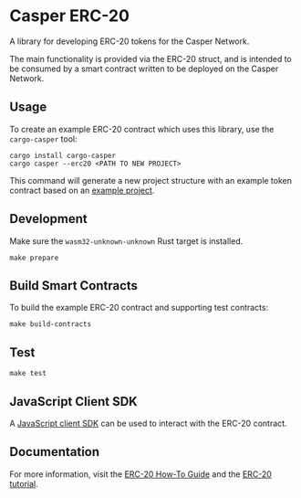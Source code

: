 # Casper ERC-20

A library for developing ERC-20 tokens for the Casper Network.

The main functionality is provided via the ERC-20 struct, and is intended to be consumed by a smart contract written to be deployed on the Casper Network.

## Usage

To create an example ERC-20 contract which uses this library, use the `cargo-casper` tool:

```
cargo install cargo-casper
cargo casper --erc20 <PATH TO NEW PROJECT>
```

This command will generate a new project structure with an example token contract based on an [example project](example/erc20-token/src/main).

## Development

Make sure the `wasm32-unknown-unknown` Rust target is installed.

```
make prepare
```

## Build Smart Contracts
To build the example ERC-20 contract and supporting test contracts:

```
make build-contracts
```

## Test

```
make test
```

## JavaScript Client SDK

A [JavaScript client SDK](https://github.com/casper-network/casper-contracts-js-clients/tree/master/packages/erc20-client) can be used to interact with the ERC-20 contract. 


## Documentation

For more information, visit the [ERC-20 How-To Guide](https://casper.network/docs/workflow/erc-20-sample-guide) and the [ERC-20 tutorial](https://casper.network/docs/erc20).
